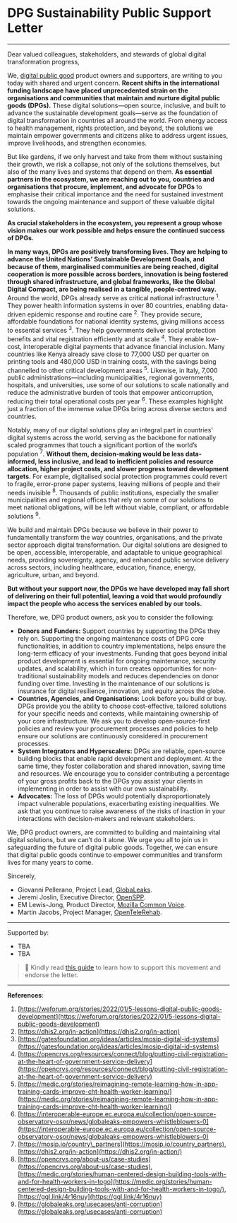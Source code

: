 # DPG Sustainability Public Support Letter

---

Dear valued colleagues, stakeholders, and stewards of global digital transformation progress, 

We, [digital public good](https://www.digitalpublicgoods.net/registry) product owners and supporters, are writing to you today with shared and urgent concern. **Recent shifts in the international funding landscape have placed unprecedented strain on the organisations and communities that maintain and nurture digital public goods (DPGs).** These digital solutions—open source, inclusive, and built to advance the sustainable development goals—serve as the foundation of digital transformation in countries all around the world. From energy access to health management, rights protection, and beyond, the solutions we maintain empower governments and citizens alike to address urgent issues, improve livelihoods, and strengthen economies. 

But like gardens, if we only harvest and take from them without sustaining their growth, we risk a collapse, not only of the solutions themselves, but also of the many lives and systems that depend on them. **As essential partners in the ecosystem, we are reaching out to you,** **countries and organisations that procure, implement, and advocate for DPGs** to emphasise their critical importance and the need for sustained investment towards the ongoing maintenance and support of these valuable digital solutions. 

**As crucial stakeholders in the ecosystem, you represent a group whose vision makes our work possible and helps ensure the continued success of DPGs.** 

**In many ways, DPGs are positively transforming lives. They are helping to advance the United Nations’ Sustainable Development Goals, and because of them, marginalised communities are being reached, digital cooperation is more possible across borders, innovation is being fostered through shared infrastructure, and global frameworks, like the Global Digital Compact, are being realised in a tangible, people-centred way.** Around the world, DPGs already serve as critical national infrastructure <sup>1</sup>. They power health information systems in over 80 countries, enabling data-driven epidemic response and routine care <sup>2</sup>. They provide secure, affordable foundations for national identity systems, giving millions access to essential services <sup>3</sup>. They help governments deliver social protection benefits and vital registration efficiently and at scale <sup>4</sup>. They enable low-cost, interoperable digital payments that advance financial inclusion. Many countries like Kenya already save close to 77,000 USD per quarter on printing tools and 480,000 USD in training costs, with the savings being channelled to other critical development areas <sup>5</sup>. Likewise, in Italy, 7,000 public administrations—including municipalities, regional governments, hospitals, and universities, use some of our solutions to scale nationally and reduce the administrative burden of tools that empower anticorruption, reducing their total operational costs per year <sup>6</sup>. These examples highlight just a fraction of the immense value DPGs bring across diverse sectors and countries.

Notably, many of our digital solutions play an integral part in countries' digital systems across the world, serving as the backbone for nationally scaled programmes that touch a significant portion of the world’s population <sup>7</sup>. **Without them, decision-making would be less data-informed, less inclusive, and lead to inefficient policies and resource allocation, higher project costs, and slower progress toward development targets.** For example, digitalised social protection programmes could revert to fragile, error-prone paper systems, leaving millions of people and their needs invisible <sup>8</sup>. Thousands of public institutions, especially the smaller municipalities and regional offices that rely on some of our solutions to meet national obligations, will be left without viable, compliant, or affordable solutions <sup>9</sup>.

We build and maintain DPGs because we believe in their power to fundamentally transform the way countries, organisations, and the private sector approach digital transformation. Our digital solutions are designed to be open, accessible, interoperable, and adaptable to unique geographical needs, providing sovereignty, agency, and enhanced public service delivery across sectors, including healthcare, education, finance, energy, agriculture, urban, and beyond. 

**But without your support now, the DPGs we have developed may fall short of delivering on their full potential, leaving a void that would profoundly impact the people who access the services enabled by our tools.**

Therefore, we, DPG product owners, ask you to consider the following:

- **Donors and Funders:** Support countries by supporting the DPGs they rely on. Supporting the ongoing maintenance costs of DPG core functionalities, in addition to country implementations, helps ensure the long-term efficacy of your investments. Funding that goes beyond initial product development is essential for ongoing maintenance, security updates, and scalability, which in turn creates opportunities for non-traditional sustainability models and reduces dependencies on donor funding over time. Investing in the maintenance of our solutions is insurance for digital resilience, innovation, and equity across the globe.   
- **Countries, Agencies, and Organisations:** Look before you build or buy. DPGs provide you the ability to choose cost-effective, tailored solutions for your specific needs and contexts, while maintaining ownership of your core infrastructure. We ask you to develop open-source-first policies and review your procurement processes and policies to help ensure our solutions are continuously considered in procurement processes.  
- **System Integrators and Hyperscalers:** DPGs are reliable, open-source building blocks that enable rapid development and deployment. At the same time, they foster collaboration and shared innovation, saving time and resources. We encourage you to consider contributing a percentage of your gross profits back to the DPGs you assist your clients in implementing in order to assist with our own sustainability.  
- **Advocates:** The loss of DPGs would potentially disproportionately impact vulnerable populations, exacerbating existing inequalities. We ask that you continue to raise awareness of the risks of inaction in your interactions with decision-makers and relevant stakeholders. 

We, DPG product owners, are committed to building and maintaining vital digital solutions, but we can’t do it alone. We urge you all to join us in safeguarding the future of digital public goods. Together, we can ensure that digital public goods continue to empower communities and transform lives for many years to come.

Sincerely, 

- Giovanni Pellerano, Project Lead, [GlobaLeaks](https://www.digitalpublicgoods.net/r/globaleaks).  
- Jeremi Joslin, Executive Director, [OpenSPP](https://www.digitalpublicgoods.net/r/openspp).  
- EM Lewis-Jong, Product Director, [Mozilla Common Voice](https://www.digitalpublicgoods.net/r/mozilla-common-voice-dataset).  
- Martin Jacobs, Project Manager, [OpenTeleRehab](https://www.digitalpublicgoods.net/r/opentelerehab).

---

Supported by:

- TBA
- TBA

> 📨 Kindly read [this guide](https://github.com/DPGAlliance/dpg-public-letters/blob/main/README.md) to learn how to support this movement and endorse the letter.

---

**References**:

1. [https://weforum.org/stories/2022/01/5-lessons-digital-public-goods-development](https://weforum.org/stories/2022/01/5-lessons-digital-public-goods-development)  
2. [https://dhis2.org/in-action](https://dhis2.org/in-action)  
3. [https://gatesfoundation.org/ideas/articles/mosip-digital-id-systems](https://gatesfoundation.org/ideas/articles/mosip-digital-id-systems)  
4. [https://opencrvs.org/resources/connect/blog/putting-civil-registration-at-the-heart-of-government-service-delivery](https://opencrvs.org/resources/connect/blog/putting-civil-registration-at-the-heart-of-government-service-delivery)  
5. [https://medic.org/stories/reimagining-remote-learning-how-in-app-training-cards-improve-cht-health-worker-learning/](https://medic.org/stories/reimagining-remote-learning-how-in-app-training-cards-improve-cht-health-worker-learning/)  
6. [https://interoperable-europe.ec.europa.eu/collection/open-source-observatory-osor/news/globaleaks-empowers-whistleblowers-0](https://interoperable-europe.ec.europa.eu/collection/open-source-observatory-osor/news/globaleaks-empowers-whistleblowers-0)  
7. [https://mosip.io/country\_partners](https://mosip.io/country_partners), [https://dhis2.org/in-action](https://dhis2.org/in-action/)  
8. [https://opencrvs.org/about-us/case-studies](https://opencrvs.org/about-us/case-studies), [https://medic.org/stories/human-centered-design-building-tools-with-and-for-health-workers-in-togo](https://medic.org/stories/human-centered-design-building-tools-with-and-for-health-workers-in-togo/), [https://ggl.link/4r16nuy](https://ggl.link/4r16nuy)
9. [https://globaleaks.org/usecases/anti-corruption](https://globaleaks.org/usecases/anti-corruption)
